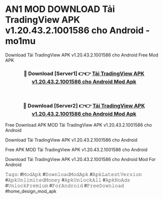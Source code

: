 # AN1 MOD DOWNLOAD Tải TradingView APK v1.20.43.2.1001586 cho Android - mo1mu
Download Tải TradingView APK v1.20.43.2.1001586 cho Android Free Mod APK

<div align="center">
<h3>🔴 Download [Server1] 👉👉 <a href="https://apk-comot.site?title=Tải_TradingView_APK_v1.20.43.2.1001586_cho_Android">Tải TradingView APK v1.20.43.2.1001586 cho Android Mod Apk</a></h3><br>

<h3>🔴 Download [Server2] 👉👉 <a href="https://apk-comot.site?title=Tải_TradingView_APK_v1.20.43.2.1001586_cho_Android">Tải TradingView APK v1.20.43.2.1001586 cho Android Mod Apk</a></h3>
</div>


Free Download APK MOD Tải TradingView APK v1.20.43.2.1001586 cho Android

Download Tải TradingView APK v1.20.43.2.1001586 cho Android 

Free APK MOD Tải TradingView APK v1.20.43.2.1001586 cho Android 

Download Tải TradingView APK v1.20.43.2.1001586 cho Android Mod For Android

𝚃𝚊𝚐𝚜: #𝙼𝚘𝚍𝙰𝚙𝚔 #𝙳𝚘𝚠𝚗𝚕𝚘𝚊𝚍𝙼𝚘𝚍𝙰𝚙𝚔 #𝙰𝚙𝚔𝙻𝚊𝚝𝚎𝚜𝚝𝚅𝚎𝚛𝚜𝚒𝚘𝚗 #𝙰𝚙𝚔𝚄𝚗𝚕𝚒𝚖𝚒𝚝𝚎𝚍𝙼𝚘𝚗𝚎𝚢 #𝙰𝚙𝚔𝚄𝚗𝚕𝚘𝚌𝚔𝙰𝚕𝚕 #𝙰𝚙𝚔𝙽𝚘𝙰𝚍𝚜 #𝚄𝚗𝚕𝚘𝚌𝚔𝙿𝚛𝚎𝚖𝚒𝚞𝚖 #𝙵𝚘𝚛𝙰𝚗𝚍𝚛𝚘𝚒𝚍 #𝙵𝚛𝚎𝚎𝙳𝚘𝚠𝚗𝚕𝚘𝚊𝚍 #home_design_mod_apk